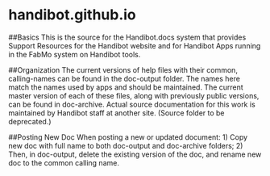 # handibot.github.io

##Basics
This is the source for the Handibot.docs system that provides Support Resources for the Handibot website and for Handibot Apps running in the FabMo system on Handibot tools.

##Organization
The current versions of help files with their common, calling-names can be found in the doc-output folder. The names here match the names used by apps and should be maintained. The current master version of each of these files, along with previously public versions, can be found in doc-archive. Actual source documentation for this work is maintained by Handibot staff at another site. (Source folder to be deprecated.)

##Posting New Doc
When posting a new or updated document: 1) Copy new doc with full name to both doc-output and doc-archive folders; 2) Then, in doc-output, delete the existing version of the doc, and rename new doc to the common calling name.
